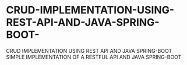 # CRUD-IMPLEMENTATION-USING-REST-API-AND-JAVA-SPRING-BOOT-
CRUD IMPLEMENTATION USING REST API AND JAVA SPRING-BOOT 
SIMPLE IMPLEMENTATION OF A RESTFUL API AND JAVA SPRING-BOOT 
